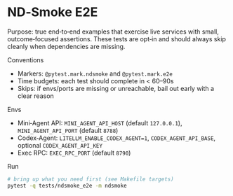 # ND‑Smoke E2E

Purpose: true end‑to‑end examples that exercise live services with small, outcome‑focused assertions. These tests are opt‑in and should always skip cleanly when dependencies are missing.

Conventions
- Markers: `@pytest.mark.ndsmoke` and `@pytest.mark.e2e`
- Time budgets: each test should complete in < 60–90s
- Skips: if envs/ports are missing or unreachable, bail out early with a clear reason

Envs
- Mini‑Agent API: `MINI_AGENT_API_HOST` (default `127.0.0.1`), `MINI_AGENT_API_PORT` (default `8788`)
- Codex‑Agent: `LITELLM_ENABLE_CODEX_AGENT=1`, `CODEX_AGENT_API_BASE`, optional `CODEX_AGENT_API_KEY`
- Exec RPC: `EXEC_RPC_PORT` (default `8790`)

Run
```bash
# bring up what you need first (see Makefile targets)
pytest -q tests/ndsmoke_e2e -m ndsmoke
```
